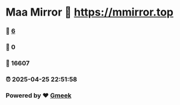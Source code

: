 # Maa Mirror :link: https://mmirror.top 
### :page_facing_up: [6](https://mmirror.top/tag.html) 
### :speech_balloon: 0 
### :hibiscus: 16607 
### :alarm_clock: 2025-04-25 22:51:58 
### Powered by :heart: [Gmeek](https://github.com/Meekdai/Gmeek)
